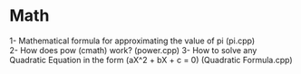 # Math 
1- Mathematical formula for approximating the value of pi  (pi.cpp)                        
2- How does pow (cmath) work?  (power.cpp)
3- How to solve any Quadratic Equation in the form (aX^2 + bX + c = 0)  (Quadratic Formula.cpp)
